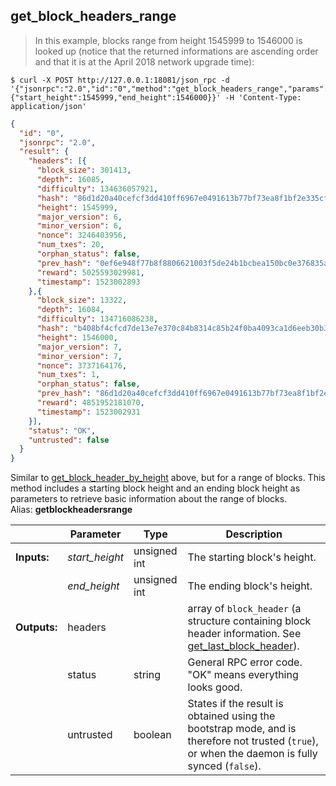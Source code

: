 ## **get_block_headers_range**


> In this example, blocks range from height 1545999 to 1546000 is looked up (notice that the returned informations are ascending order and that it is at the April 2018 network upgrade time):

```shell
$ curl -X POST http://127.0.0.1:18081/json_rpc -d '{"jsonrpc":"2.0","id":"0","method":"get_block_headers_range","params":{"start_height":1545999,"end_height":1546000}}' -H 'Content-Type: application/json'
```
```json
{
  "id": "0",
  "jsonrpc": "2.0",
  "result": {
    "headers": [{
      "block_size": 301413,
      "depth": 16085,
      "difficulty": 134636057921,
      "hash": "86d1d20a40cefcf3dd410ff6967e0491613b77bf73ea8f1bf2e335cf9cf7d57a",
      "height": 1545999,
      "major_version": 6,
      "minor_version": 6,
      "nonce": 3246403956,
      "num_txes": 20,
      "orphan_status": false,
      "prev_hash": "0ef6e948f77b8f8806621003f5de24b1bcbea150bc0e376835aea099674a5db5",
      "reward": 5025593029981,
      "timestamp": 1523002893
    },{
      "block_size": 13322,
      "depth": 16084,
      "difficulty": 134716086238,
      "hash": "b408bf4cfcd7de13e7e370c84b8314c85b24f0ba4093ca1d6eeb30b35e34e91a",
      "height": 1546000,
      "major_version": 7,
      "minor_version": 7,
      "nonce": 3737164176,
      "num_txes": 1,
      "orphan_status": false,
      "prev_hash": "86d1d20a40cefcf3dd410ff6967e0491613b77bf73ea8f1bf2e335cf9cf7d57a",
      "reward": 4851952181070,
      "timestamp": 1523002931
    }],
    "status": "OK",
    "untrusted": false
  }
}
```
Similar to [get_block_header_by_height](#get-block-header-by-height) above, but for a range of blocks. This method includes a starting block height and an ending block height as parameters to retrieve basic information about the range of blocks.  
Alias: **getblockheadersrange**  

|             | Parameter      | Type         | Description
| ---         | ---            | ---          | ---
|**Inputs:**  | *start_height* | unsigned int | The starting block's height.
|             | *end_height*   | unsigned int | The ending block's height.
|**Outputs:** | headers        |              | array of `block_header` (a structure containing block header information. See [get_last_block_header](#get-last-block-header)).
|             | status         | string       | General RPC error code. "OK" means everything looks good.
|             | untrusted      | boolean      | States if the result is obtained using the bootstrap mode, and is therefore not trusted (`true`), or when the daemon is fully synced (`false`).
